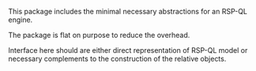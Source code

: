 This package includes the minimal necessary
abstractions for an RSP-QL engine.

The package is flat on purpose to reduce the overhead.

Interface here should are either
direct representation of RSP-QL model or
necessary complements to the construction of the 
relative objects.